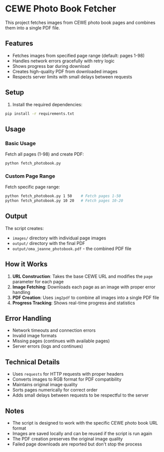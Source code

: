 # CEWE Photo Book Fetcher

This project fetches images from CEWE photo book pages and combines them into a single PDF file.

## Features

- Fetches images from specified page range (default: pages 1-98)
- Handles network errors gracefully with retry logic
- Shows progress bar during download
- Creates high-quality PDF from downloaded images
- Respects server limits with small delays between requests

## Setup

1. Install the required dependencies:
```bash
pip install -r requirements.txt
```

## Usage

### Basic Usage
Fetch all pages (1-98) and create PDF:
```bash
python fetch_photobook.py
```

### Custom Page Range
Fetch specific page range:
```bash
python fetch_photobook.py 1 50    # Fetch pages 1-50
python fetch_photobook.py 10 20   # Fetch pages 10-20
```

## Output

The script creates:
- `images/` directory with individual page images
- `output/` directory with the final PDF
- `output/oma_jeanne_photobook.pdf` - the combined PDF file

## How it Works

1. **URL Construction**: Takes the base CEWE URL and modifies the `page` parameter for each page
2. **Image Fetching**: Downloads each page as an image with proper error handling
3. **PDF Creation**: Uses `img2pdf` to combine all images into a single PDF file
4. **Progress Tracking**: Shows real-time progress and statistics

## Error Handling

- Network timeouts and connection errors
- Invalid image formats
- Missing pages (continues with available pages)
- Server errors (logs and continues)

## Technical Details

- Uses `requests` for HTTP requests with proper headers
- Converts images to RGB format for PDF compatibility
- Maintains original image quality
- Sorts pages numerically for correct order
- Adds small delays between requests to be respectful to the server

## Notes

- The script is designed to work with the specific CEWE photo book URL format
- Images are saved locally and can be reused if the script is run again
- The PDF creation preserves the original image quality
- Failed page downloads are reported but don't stop the process 